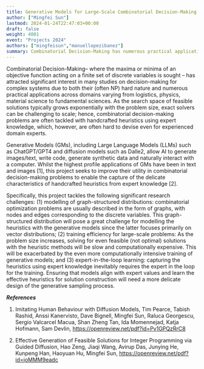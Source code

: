 ```yaml
---
title: Generative Models for Large-Scale Combinatorial Decision-Making
author: ["Mingfei Sun"]
lastmod: 2024-01-24T22:47:03+00:00
draft: false
weight: 4001
event: "Projects 2024"
authors: ["mingfeisun","manuellopezibanez"]
summary: Combinatorial Decision-Making has numerous practical applications across domains varying from logistics, physics, to fundamental sciences. As the search space typically grows exponentially with the problem size, combinatorial decision-making is often tackled with handcrafted heuristics using expert knowledge. This project leverages Generative Models (GMs), including Large Language Models and diffusion models to capture those handcrafted heuristics for solving large-scale combinatorial decision-making problems. 
---
```


Combinatorial Decision-Making– where the maxima or minima of an objective function acting on a finite set of discrete variables is sought – has attracted significant interest in many studies on decision-making for complex systems due to both their (often NP) hard nature and numerous practical applications across domains varying from logistics, physics, material science to fundamental sciences. As the search space of feasible solutions typically grows exponentially with the problem size, exact solvers can be challenging to scale; hence, combinatorial decision-making problems are often tackled with handcrafted heuristics using expert knowledge, which, however, are often hard to devise even for experienced domain experts. 

Generative Models (GMs), including Large Language Models (LLMs) such as ChatGPT/GPT4 and diffusion models such as Dalle2, allow AI to generate images/text, write code, generate synthetic data and naturally interact with a computer. Whilst the highest profile applications of GMs have been in text and images [1], this project seeks to improve their utility in combinatorial decision-making problems to enable the capture of the delicate characteristics of handcrafted heuristics from expert knowledge [2]. 

Specifically, this project tackles the following significant research challenges: (1) modelling of graph-structured distributions: combinatorial optimization problems are usually described in the form of graphs, with nodes and edges corresponding to the discrete variables. This graph-structured distribution will pose a great challenge for modelling the heuristics with the generative models since the latter focuses primarily on vector distributions; (2) training efficiency for large-scale problems: As the problem size increases, solving for even feasible (not optimal) solutions with the heuristic methods will be slow and computationally expensive. This will be exacerbated by the even more computationally intensive training of generative models; and (3) expert-in-the-loop learning: capturing the heuristics using expert knowledge inevitably requires the expert in the loop for the training. Ensuring that models align with expert values and learn the effective heuristics for solution construction will need a more delicate design of the generative sampling process. 


***References***

1. Imitating Human Behaviour with Diffusion Models, Tim Pearce, Tabish Rashid, Anssi Kanervisto, Dave Bignell, Mingfei Sun, Raluca Georgescu,
Sergio Valcarcel Macua, Shan Zheng Tan, Ida Momennejad, Katja Hofmann, Sam Devlin, https://openreview.net/pdf?id=Pv1GPQzRrC8

2. Effective Generation of Feasible Solutions for Integer Programming via Guided Diffusion, Hao Zeng, Jiaqi Wang, Avirup Das, Junying He, Kunpeng Han, Haoyuan Hu, Mingfei Sun, https://openreview.net/pdf?id=joMMM9eadc 
